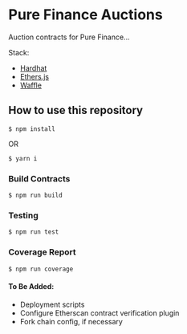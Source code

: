 # Pure Finance Auctions
Auction contracts for Pure Finance...

Stack:
- [Hardhat](https://hardhat.org/)
- [Ethers.js](https://docs.ethers.io/v5/)
- [Waffle](https://ethereum-waffle.readthedocs.io/en/latest/index.html)

## How to use this repository

```
$ npm install
```

OR

```
$ yarn i
```


### Build Contracts
```
$ npm run build
```

### Testing
```
$ npm run test
```

### Coverage Report
```
$ npm run coverage
```

#### To Be Added:
- Deployment scripts
- Configure Etherscan contract verification plugin
- Fork chain config, if necessary
